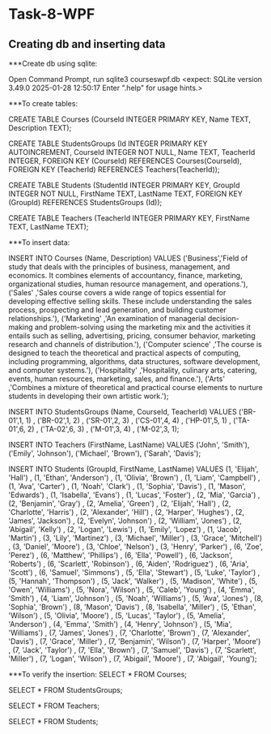 # Task-8-WPF



## Creating db and inserting data

***Create db using sqlite:

Open Command Prompt, run
sqlite3 courseswpf.db
<expect: SQLite version 3.49.0 2025-01-28 12:50:17
Enter ".help" for usage hints.>

***To create tables:

CREATE TABLE Courses (CourseId INTEGER PRIMARY KEY,
                                       Name TEXT, Description TEXT);


CREATE TABLE StudentsGroups (Id INTEGER PRIMARY KEY AUTOINCREMENT,
                                                    CourseId INTEGER NOT NULL,
                                                                     Name TEXT, TeacherId INTEGER,
                             FOREIGN KEY (CourseId) REFERENCES Courses(CourseId),
                             FOREIGN KEY (TeacherId) REFERENCES Teachers(TeacherId));


CREATE TABLE Students (StudentId INTEGER PRIMARY KEY,
                                         GroupId INTEGER NOT NULL,
                                                         FirstName TEXT, LastName TEXT,
                       FOREIGN KEY (GroupId) REFERENCES StudentsGroups (Id));


CREATE TABLE Teachers (TeacherId INTEGER PRIMARY KEY,
                                         FirstName TEXT, LastName TEXT);

***To insert data:

INSERT INTO Courses (Name, Description)
VALUES ('Business','Field of study that deals with the principles of business, management, and economics. It combines elements of accountancy, finance, marketing, organizational studies, human resource management, and operations.'),
       ('Sales' ,'Sales course covers a wide range of topics essential for developing effective selling skills. These include understanding the sales process, prospecting and lead generation, and building customer relationships.'),
       ('Marketing' ,'An examination of managerial decision-making and problem-solving using the marketing mix and the activities it entails such as selling, advertising, pricing, consumer behavior, marketing research and channels of distribution.'),
       ('Computer science' ,'The course is designed to teach the theoretical and practical aspects of computing, including programming, algorithms, data structures, software development, and computer systems.'),
       ('Hospitality' ,'Hospitality, culinary arts, catering, events, human resources, marketing, sales, and finance.'),
       ('Arts' ,'Combines a mixture of theoretical and practical course elements to nurture students in developing their own artistic work.');


INSERT INTO StudentsGroups (Name, CourseId, TeacherId)
VALUES ('BR-01',1, 1) ,
       ('BR-02',1, 2) ,
       ('SR-01',2, 3) ,
       ('CS-01',4, 4) ,
       ('HP-01',5, 1) ,
       ('TA-01',6, 2) ,
       ('TA-02',6, 3) ,
       ('M-01',3, 4) ,
       ('M-02',3, 1);


INSERT INTO Teachers (FirstName, LastName)
VALUES ('John', 'Smith'),
       ('Emily', 'Johnson'),
       ('Michael', 'Brown'),
       ('Sarah', 'Davis');


INSERT INTO Students (GroupId, FirstName, LastName)
VALUES (1, 'Elijah', 'Hall') ,
       (1, 'Ethan', 'Anderson') ,
       (1, 'Olivia', 'Brown') ,
       (1, 'Liam', 'Campbell') ,
       (1, 'Ava', 'Carter') ,
       (1, 'Noah', 'Clark') ,
       (1, 'Sophia', 'Davis') ,
       (1, 'Mason', 'Edwards') ,
       (1, 'Isabella', 'Evans') ,
       (1, 'Lucas', 'Foster') ,
       (2, 'Mia', 'Garcia') ,
       (2, 'Benjamin', 'Gray') ,
       (2, 'Amelia', 'Green') ,
       (2, 'Elijah', 'Hall') ,
       (2, 'Charlotte', 'Harris') ,
       (2, 'Alexander', 'Hill') ,
       (2, 'Harper', 'Hughes') ,
       (2, 'James', 'Jackson') ,
       (2, 'Evelyn', 'Johnson') ,
       (2, 'William', 'Jones') ,
       (2, 'Abigail', 'Kelly') ,
       (2, 'Logan', 'Lewis') ,
       (1, 'Emily', 'Lopez') ,
       (1, 'Jacob', 'Martin') ,
       (3, 'Lily', 'Martinez') ,
       (3, 'Michael', 'Miller') ,
       (3, 'Grace', 'Mitchell') ,
       (3, 'Daniel', 'Moore') ,
       (3, 'Chloe', 'Nelson') ,
       (3, 'Henry', 'Parker') ,
       (6, 'Zoe', 'Perez') ,
       (6, 'Matthew', 'Phillips') ,
       (6, 'Ella', 'Powell') ,
       (6, 'Jackson', 'Roberts') ,
       (6, 'Scarlett', 'Robinson') ,
       (6, 'Aiden', 'Rodriguez') ,
       (6, 'Aria', 'Scott') ,
       (6, 'Samuel', 'Simmons') ,
       (5, 'Ella', 'Stewart') ,
       (5, 'Luke', 'Taylor') ,
       (5, 'Hannah', 'Thompson') ,
       (5, 'Jack', 'Walker') ,
       (5, 'Madison', 'White') ,
       (5, 'Owen', 'Williams') ,
       (5, 'Nora', 'Wilson') ,
       (5, 'Caleb', 'Young') ,
       (4, 'Emma', 'Smith') ,
       (4, 'Liam', 'Johnson') ,
       (5, 'Noah', 'Williams') ,
       (5, 'Ava', 'Jones') ,
       (8, 'Sophia', 'Brown') ,
       (8, 'Mason', 'Davis') ,
       (8, 'Isabella', 'Miller') ,
       (5, 'Ethan', 'Wilson') ,
       (5, 'Olivia', 'Moore') ,
       (5, 'Lucas', 'Taylor') ,
       (5, 'Amelia', 'Anderson') ,
       (4, 'Emma', 'Smith') ,
       (4, 'Henry', 'Johnson') ,
       (5, 'Mia', 'Williams') ,
       (7, 'James', 'Jones') ,
       (7, 'Charlotte', 'Brown') ,
       (7, 'Alexander', 'Davis') ,
       (7, 'Grace', 'Miller') ,
       (7, 'Benjamin', 'Wilson') ,
       (7, 'Harper', 'Moore') ,
       (7, 'Jack', 'Taylor') ,
       (7, 'Ella', 'Brown') ,
       (7, 'Samuel', 'Davis') ,
       (7, 'Scarlett', 'Miller') ,
       (7, 'Logan', 'Wilson') ,
       (7, 'Abigail', 'Moore') ,
       (7, 'Abigail', 'Young');
	   
***To verify the insertion:
SELECT *
FROM Courses;

SELECT *
FROM StudentsGroups;

SELECT *
FROM Teachers;

SELECT *
FROM Students;